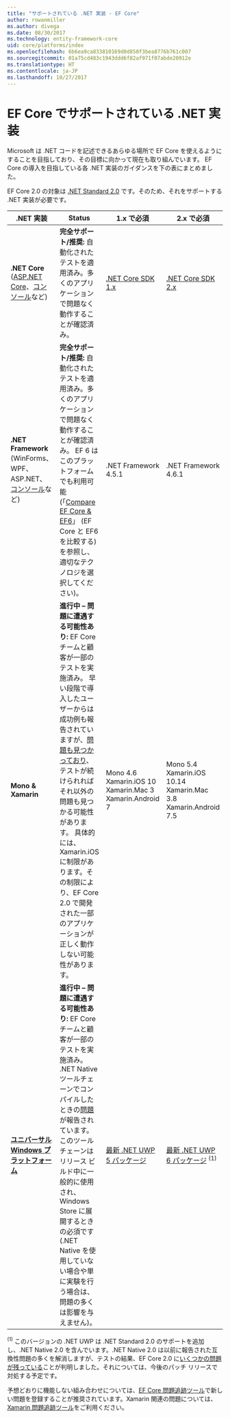 ```yaml
---
title: "サポートされている .NET 実装 - EF Core"
author: rowanmiller
ms.author: divega
ms.date: 08/30/2017
ms.technology: entity-framework-core
uid: core/platforms/index
ms.openlocfilehash: 6b6ea9ca833810169d0d850f3bea8776b761c007
ms.sourcegitcommit: 01a75cd483c1943ddd6f82af971f07abde20912e
ms.translationtype: HT
ms.contentlocale: ja-JP
ms.lasthandoff: 10/27/2017
---
```

# <a name="net-implementations-supported-by-ef-core"></a>EF Core でサポートされている .NET 実装

Microsoft は .NET コードを記述できるあらゆる場所で EF Core を使えるようにすることを目指しており、その目標に向かって現在も取り組んでいます。 EF Core の導入を目指している各 .NET 実装のガイダンスを下の表にまとめました。

EF Core 2.0 の対象は [.NET Standard 2.0](https://docs.microsoft.com/dotnet/standard/net-standard) です。そのため、それをサポートする .NET 実装が必要です。

| .NET 実装 | Status | 1.x で必須 | 2.x で必須
|-|-|-|-
| **.NET Core** ([ASP.NET Core](../get-started/aspnetcore/index.md)、[コンソール](../get-started/netcore/index.md)など) | **完全サポート/推奨:** 自動化されたテストを適用済み。多くのアプリケーションで問題なく動作することが確認済み。 | [.NET Core SDK 1.x](https://www.microsoft.com/net/core/) | [.NET Core SDK 2.x](https://www.microsoft.com/net/core/)
| **.NET Framework** (WinForms、WPF、ASP.NET、[コンソール](../get-started/full-dotnet/index.md)など) | **完全サポート/推奨:** 自動化されたテストを適用済み。多くのアプリケーションで問題なく動作することが確認済み。 EF 6 はこのプラットフォームでも利用可能 (「[Compare EF Core & EF6](../../efcore-and-ef6/index.md)」 (EF Core と EF6 を比較する) を参照し、適切なテクノロジを選択してください)。 | .NET Framework 4.5.1 | .NET Framework 4.6.1
| **Mono & Xamarin** | **進行中 – 問題に遭遇する可能性あり:** EF Core チームと顧客が一部のテストを実施済み。 早い段階で導入したユーザーからは成功例も報告されていますが、[問題も見つかっており](https://github.com/aspnet/entityframework/issues?q=is%3Aopen+is%3Aissue+label%3Aarea-xamarin)、テストが続けられればそれ以外の問題も見つかる可能性があります。 具体的には、Xamarin.iOS に制限があります。その制限により、EF Core 2.0 で開発された一部のアプリケーションが正しく動作しない可能性があります。 | Mono 4.6 <br/> Xamarin.iOS 10 <br/> Xamarin.Mac 3 <br/> Xamarin.Android 7 | Mono 5.4 <br/> Xamarin.iOS 10.14 <br/> Xamarin.Mac 3.8 <br/> Xamarin.Android 7.5
| [**ユニバーサル Windows プラットフォーム**](../get-started/uwp/index.md) | **進行中 – 問題に遭遇する可能性あり:** EF Core チームと顧客が一部のテストを実施済み。 .NET Native ツールチェーンでコンパイルしたときの[問題](https://github.com/aspnet/entityframework/issues?utf8=%E2%9C%93&q=is%3Aopen%20is%3Aissue%20label%3Aarea-uwp%20)が報告されています。このツールチェーンはリリース ビルド中に一般的に使用され、Windows Store に展開するときの必須です (.NET Native を使用していない場合や単に実験を行う場合は、問題の多くは影響を与えません)。 | [最新 .NET UWP 5 パッケージ](https://www.nuget.org/packages/Microsoft.NETCore.UniversalWindowsPlatform/5.4.1) | [最新 .NET UWP 6 パッケージ](https://www.nuget.org/packages/Microsoft.NETCore.UniversalWindowsPlatform/) <sup>(1)</sup>

<sup>(1)</sup> このバージョンの .NET UWP は .NET Standard 2.0 のサポートを追加し、.NET Native 2.0 を含んでいます。.NET Native 2.0 は以前に報告された互換性問題の多くを解消しますが、テストの結果、EF Core 2.0 に[いくつかの問題が残っている](https://github.com/aspnet/EntityFrameworkCore/issues?q=is%3Aopen+is%3Aissue+milestone%3A2.0.1+label%3Aarea-uwp)ことが判明しました。それについては、今後のパッチ リリースで対処する予定です。

予想どおりに機能しない組み合わせについては、[EF Core 問題追跡ツール](https://github.com/aspnet/entityframeworkcore/issues/new)で新しい問題を登録することが推奨されています。Xamarin 関連の問題については、[Xamarin 問題追跡ツール](https://bugzilla.xamarin.com/newbug)をご利用ください。
